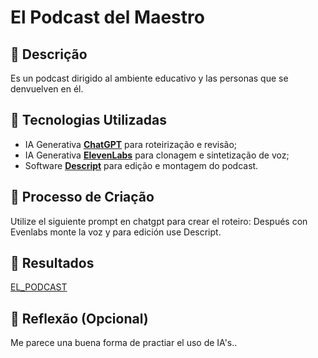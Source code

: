# El Podcast del Maestro

## 📒 Descrição
Es un podcast dirigido al ambiente educativo y las personas que se denvuelven en él.

## 🤖 Tecnologias Utilizadas
- IA Generativa **[ChatGPT](https://chat.openai.com)** para roteirização e revisão;
- IA Generativa **[ElevenLabs](https://www.elevenlabs.io)** para clonagem e sintetização de voz;
- Software **[Descript](https://www.descript.com)** para edição e montagem do podcast.

## 🧐 Processo de Criação
Utilize el siguiente prompt en chatgpt para crear el roteiro: Después con Evenlabs monte la voz y para edición use Descript.

## 🚀 Resultados
[EL_PODCAST](./podcast/El_Podcast.mp3)

## 💭 Reflexão (Opcional)
Me parece una buena forma de practiar el uso de IA's..
